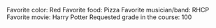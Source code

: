 Favorite color: Red
Favorite food: Pizza
Favorite musician/band: RHCP
Favorite movie: Harry Potter
Requested grade in the course: 100
